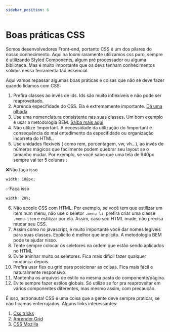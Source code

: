 ```yaml
---
sidebar_position: 6
---
```


# Boas práticas CSS

Somos desenvolvedores Front-end, portanto CSS é um dos pilares do nosso conhecimento. Aqui na loomi raramente utilizamos css puro, sempre é utilizando Styled Components, algum pré processador ou alguma biblioteca. Mas é muito importante que os devs tenham conhecimentos sólidos nessa ferramenta tão essencial.

Aqui vamos repassar algumas boas práticas e coisas que não se deve fazer quando lidamos com CSS:

1. Prefira classes ao invés de ids. Ids são muito inflexíveis e não pode ser reaproveitado.
2. Aprenda especifidade do CSS. Ela é extremamente importante. [Dá uma olhada](https://developer.mozilla.org/pt-BR/docs/Web/CSS/Specificity)
3. Use uma nomenclatura consistente nas suas classes. Um bom exemplo é usar a metodologia BEM. [Saiba mais aqui](https://desenvolvimentoparaweb.com/css/bem/)
4. Não utilize !important. A necessidade da utilização do !important é consequência do mal entedimento da especifidade ou organização incorreta do HTML.
5. Use unidades flexíveis ( como rem, porcentagem, vw, vh...), ao invés de números mágicos que facilmente podem quebrar seu layout se o tamanho mudar. Por exemplo, se você sabe que uma tela de 940px sempre vai ter 5 colunas :

❌Não faça isso

```css
width: 188px;
```

✅Faça isso

```css
width: 20%;
```

6. Não acople CSS com HTML. Por exemplo, se você tem que estilizar um item num menu, não use o seletor `.menu li`, prefira criar uma classe `.menu-item` e estilizar por ela. Assim, caso seu HTML mude, não precisa mudar seu CSS.
7. Assim como no javascript, é muito importante você dar nomes legíveis para suas classes. Explícito é melhor que implícito. A metodologia BEM pode te ajudar nisso.
8. Tente sempre colocar os seletores na ordem que estão sendo aplicados no HTML
9. Evite aninhar muito os seletores. Fica mais díficil fazer qualquer mudança depois.
10. Prefira usar flex ou grid para posicionar as coisas. Fica mais fácil e naturalmente responsivo.
11. Mantenha os arquivos de estilo na mesma pasta do componente/página.
12. Evite sempre fazer estilos globais. Só utilize se for pra reaproveitar em vários componentes diferentes, mas mesmo assim, com precaução.

É isso, astronauta! CSS é uma coisa que a gente deve sempre praticar, se não ficamos enferrujados.
Alguns links interessantes:

1. [Css tricks](https://desenvolvimentoparaweb.com/css/bem/)
2. [Aprender Grid](https://www.origamid.com/projetos/css-grid-layout-guia-completo/)
3. [CSS Mozilla](https://developer.mozilla.org/pt-BR/docs/Web/CSS)
